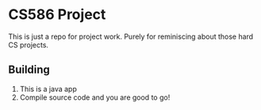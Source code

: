 # CS586 Project

This is just a repo for project work. Purely for reminiscing about those hard CS projects.

## Building

1. This is a java app
2. Compile source code and you are good to go!
